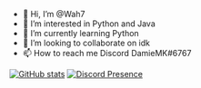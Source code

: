 - 👋 Hi, I’m @Wah7
- 👀 I’m interested in Python and Java
- 🌱 I’m currently learning Python
- 💞️ I’m looking to collaborate on idk
- 📫 How to reach me Discord DamieMK#6767

[![GitHub stats](https://github-readme-stats.vercel.app/api?username=Wah7)](https://github.com/anuraghazra/github-readme-stats)
[![Discord Presence](https://lanyard.cnrad.dev/api/728817652000096277)](https://discord.com/users/728817652000096277)
